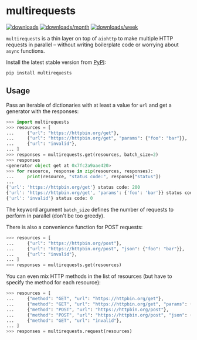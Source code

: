 # multirequests

[![downloads](https://static.pepy.tech/personalized-badge/multirequests?period=total&units=international_system&left_color=black&right_color=black&left_text=downloads)](https://pepy.tech/project/multirequests)
[![downloads/month](https://static.pepy.tech/personalized-badge/multirequests?period=month&units=abbreviation&left_color=black&right_color=black&left_text=downloads/month)](https://pepy.tech/project/multirequests)
[![downloads/week](https://static.pepy.tech/personalized-badge/multirequests?period=week&units=abbreviation&left_color=black&right_color=black&left_text=downloads/week)](https://pepy.tech/project/multirequests)

`multirequests` is a thin layer on top of `aiohttp` to make multiple HTTP requests in parallel – without writing boilerplate code or worrying about `async` functions.

Install the latest stable version from [PyPI](https://pypi.org/project/multirequests):

```
pip install multirequests
```

## Usage

Pass an iterable of dictionaries with at least a value for `url` and get a generator with the responses:

```python
>>> import multirequests
>>> resources = [
...     {"url": "https://httpbin.org/get"},
...     {"url": "https://httpbin.org/get", "params": {"foo": "bar"}},
...     {"url": "invalid"},
... ]
>>> responses = multirequests.get(resources, batch_size=2)
>>> responses
<generator object get at 0x7fc2a9aae420>
>>> for resource, response in zip(resources, responses):
...     print(resource, "status code:", response["status"])
...
{'url': 'https://httpbin.org/get'} status code: 200
{'url': 'https://httpbin.org/get', 'params': {'foo': 'bar'}} status code: 200
{'url': 'invalid'} status code: 0
```

The keyword argument `batch_size` defines the number of requests to perform in parallel (don't be too greedy).

There is also a convenience function for POST requests:

```python
>>> resources = [
...     {"url": "https://httpbin.org/post"},
...     {"url": "https://httpbin.org/post", "json": {"foo": "bar"}},
...     {"url": "invalid"},
... ]
>>> responses = multirequests.get(resources)
```

You can even mix HTTP methods in the list of resources (but have to specify the method for each resource):

```python
>>> resources = [
...     {"method": "GET", "url": "https://httpbin.org/get"},
...     {"method": "GET", "url": "https://httpbin.org/get", "params": {"foo": "bar"}},
...     {"method": "POST", "url": "https://httpbin.org/post"},
...     {"method": "POST", "url": "https://httpbin.org/post", "json": {"foo": "bar"}},
...     {"method": "GET", "url": "invalid"},
... ]
>>> responses = multirequests.request(resources)
```
